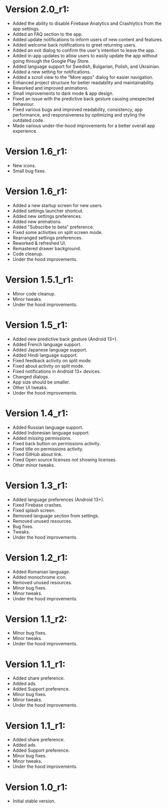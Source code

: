 # Version 2.0_r1:
- Added the ability to disable Firebase Analytics and Crashlytics from the app settings.
- Added an FAQ section to the app.
- Added update notifications to inform users of new content and features.
- Added welcome back notifications to greet returning users.
- Added an exit dialog to confirm the user's intention to leave the app.
- Added in-app updates to allow users to easily update the app without going through the Google Play Store.
- Added language support for Swedish, Bulgarian, Polish, and Ukrainian.
- Added a new setting for notifications.
- Added a scroll view to the "More apps" dialog for easier navigation.
- Enhanced project structure for better readability and maintainability.
- Reworked and improved animations.
- Small improvements to dark mode & app design.
- Fixed an issue with the predictive back gesture causing unexpected behaviour.
- Fixed various bugs and improved readability, consistency, app performance, and responsiveness by optimizing and styling the outdated code.
- Made various under-the-hood improvements for a better overall app experience.

# Version 1.6_r1:
- New icons.
- Small bug fixes.

# Version 1.6_r1:
- Added a new startup screen for new users.
- Added settings launcher shortcut.
- Added new settings preferences.
- Added new animations.
- Added "Subscribe to beta" preference.
- Fixed some activities on split screen mode.
- Rearranged settings preferences.
- Reworked & refreshed UI.
- Remastered drawer background.
- Code cleanup.
- Under the hood improvements.

# Version 1.5.1_r1:
- Minor code cleanup.
- Minor tweaks.
- Under the hood improvements.

# Version 1.5_r1:
- Added new predictive back gesture (Android 13+).
- Added French language support.
- Added Japanese language support.
- Added Hindi language support.
- Fixed feedback activity on split mode.
- Fixed about activity on split mode.
- Fixed notifications in Android 13+ devices.
- Changed dialogs.
- App size should be smaller.
- Other UI tweaks.
- Under the hood improvements.

# Version 1.4_r1:
- Added Russian language support.
- Added Indonesian language support.
- Added missing permissions.
- Fixed back button on permissions activity.
- Fixed title on permissions activity.
- Fixed GitHub about link.
- Fixed Open source licenses not showing licenses.
- Other minor tweaks.

# Version 1.3_r1:
- Added language preferences (Android 13+).
- Fixed Firebase crashes.
- Fixed splash screen.
- Removed language section from settings.
- Removed unused resources.
- Bug fixes.
- Tweaks.
- Under the hood improvements.

# Version 1.2_r1:
- Added Romanian language.
- Added monochrome icon.
- Removed unused resources.
- Minor bug fixes.
- Minor tweaks.
- Under the hood improvements.

# Version 1.1_r2:
- Minor bug fixes.
- Minor tweaks.
- Under the hood improvements.

# Version 1.1_r1:
- Added share preference.
- Added ads.
- Added Support preference.
- Minor bug fixes.
- Minor tweaks.
- Under the hood improvements.

# Version 1.1_r1:
- Added share preference.
- Added ads.
- Added Support preference.
- Minor bug fixes.
- Minor tweaks.
- Under the hood improvements.

# Version 1.0_r1:
- Initial stable version.